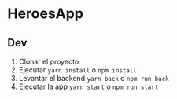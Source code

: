 # HeroesApp

## Dev

1. Clonar el proyecto
2. Ejecutar `yarn install` o `npm install`
3. Levantar el backend `yarn back` o `npm run back`
4. Ejecutar la app `yarn start` o `npm run start`
